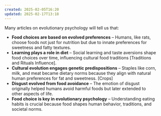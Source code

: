 ```yaml
---
created: 2025-02-05T16:20
updated: 2025-02-17T13:18
---
```



Many articles on evolutionary psychology will tell us that: 

- **Food choices are based on evolved preferences** – Humans, like rats, choose foods not just for nutrition but due to innate preferences for sweetness and fatty textures.
- **Learning plays a role in diet** – Social learning and taste aversions shape food choices over time, influencing cultural food traditions [Traditions and Rituals Influence].
- **Cultural evolution engages genetic predispositions** – Staples like corn, milk, and meat became dietary norms because they align with natural human preferences for fat and sweetness. [Crops]
- **Disgust evolved from food avoidance** – The emotion of disgust originally helped humans avoid harmful foods but later extended to other aspects of life.
- **Food choice is key in evolutionary psychology** – Understanding eating habits is crucial because food shapes human behavior, traditions, and societal norms.